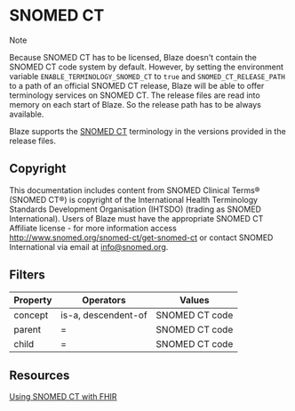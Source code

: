 # SNOMED CT <Badge type="info" text="Feature: TERMINOLOGY_SNOMED_CT"/> <Badge type="warning" text="Since 0.32"/>

> [!NOTE]
> Because SNOMED CT has to be licensed, Blaze doesn't contain the SNOMED CT code system by default. However, by setting the environment variable `ENABLE_TERMINOLOGY_SNOMED_CT` to `true` and `SNOMED_CT_RELEASE_PATH` to a path of an official SNOMED CT release, Blaze will be able to offer terminology services on SNOMED CT. The release files are read into memory on each start of Blaze. So the release path has to be always available.

Blaze supports the [SNOMED CT](https://www.snomed.org) terminology in the versions provided in the release files.

## Copyright

This documentation includes content from SNOMED Clinical Terms® (SNOMED CT®) is copyright of the International Health Terminology Standards Development Organisation (IHTSDO) (trading as SNOMED International). Users of Blaze must have the appropriate SNOMED CT Affiliate license - for more information access http://www.snomed.org/snomed-ct/get-snomed-ct or contact SNOMED International via email at info@snomed.org.

## Filters

| Property | Operators           | Values         |
|----------|---------------------|----------------|
| concept  | is-a, descendent-of | SNOMED CT code |
| parent   | =                   | SNOMED CT code |
| child    | =                   | SNOMED CT code |

## Resources

[Using SNOMED CT with FHIR](https://terminology.hl7.org/SNOMEDCT.html)
